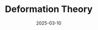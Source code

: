 ---
title: "Deformation Theory"
collection: publications
category: manuscripts
permalink: /publication/Deformation Theory
excerpt: 'Deformation.'
speaker:  All
date: '2025-03-10'
# venue: 'Journal 1'
notes1url: 'http://tea522.github.io/files/Kodaira-Nirenberg-Spencer--On the Existence of Deformations of Complex Analytic Structures.pdf'
notes2url: 'http://tea522.github.io/files/Kodaira-Spencer--On Deformations of Complex Analytic Structures I.pdf'
notes3url: 'http://tea522.github.io/files/Kodaira-Spencer--On Deformations of Complex Analytic Structures I.pdf'
notes4url: 'http://tea522.github.io/files/K. Kodaira - Complex Manifolds and Deformation of Complex Structures  (1985).pdf'
#Kodairaurl: 'http://tea522.github.io/files/Kodaira-Spencer--On Deformations of Complex Analytic Structures II.pdf'
# slidesurl: 'http://academicpages.github.io/files/slides1.pdf'
# paperurl: ''
# citation: 'Your Name, You. (2009). &quot;Paper Title Number 1.&quot; <i>Journal 1</i>. 1(1).' 
---